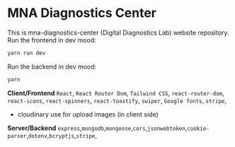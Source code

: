 # MNA Diagnostics Center

This is mna-diagnostics-center (Digital Diagnostics Lab) website repository.
Run the frontend in dev mood:

```bash
yarn run dev
```

Run the backend in dev mood:

```bash
yarn
```

**Client/Frontend**
`React`, `React Router Dom`, `Tailwind CSS`, `react-router-dom`, `react-icons`, `react-spinners`, `react-toastify`, `swiper`, `Google fonts`, `stripe`,

- cloudinary use for upload images (in client side)

**Server/Backend**
`express`,`mongodb`,`mongoose`,`cors`,`jsonwebtoken`,`cookie-parser`,`dotenv`,`bcryptjs`,`stripe`,
